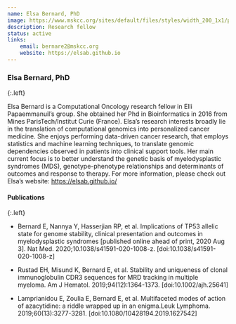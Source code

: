 ```yaml
---
name: Elsa Bernard, PhD
image: https://www.mskcc.org/sites/default/files/styles/width_200_1x1/public/node/160627/3x2/bernard_170926_03_1200x800.jpg?h=10d202d3
description: Research fellow
status: active
links:
    email: bernare2@mskcc.org
    website: https://elsab.github.io
---
```


### Elsa Bernard, PhD
{:.left}

Elsa Bernard is a Computational Oncology research fellow in Elli Papaemmanuil’s group. She obtained her Phd in Bioinformatics in 2016 from Mines ParisTech/Institut Curie (France). Elsa’s research interests broadly lie in the translation of computational genomics into personalized cancer medicine. She enjoys performing data-driven cancer research, that employs statistics and machine learning techniques, to translate genomic dependencies observed in patients into clinical support tools. Her main current focus is to better understand the genetic basis of myelodysplastic syndromes (MDS), genotype-phenotype relationships and determinants of outcomes and response to therapy. For more information, please check out Elsa’s website: https://elsab.github.io/

#### Publications
{:.left}

- Bernard E, Nannya Y, Hasserjian RP, et al. Implications of TP53 allelic state for genome stability, clinical presentation and outcomes in myelodysplastic syndromes [published online ahead of print, 2020 Aug 3]. Nat Med. 2020;10.1038/s41591-020-1008-z. [doi:10.1038/s41591-020-1008-z]

- Rustad EH, Misund K, Bernard E, et al. Stability and uniqueness of clonal immunoglobulin CDR3 sequences for MRD tracking in multiple myeloma. Am J Hematol. 2019;94(12):1364-1373. [doi:10.1002/ajh.25641]

- Lamprianidou E, Zoulia E, Bernard E, et al. Multifaceted modes of action of azacytidine: a riddle wrapped up in an enigma.Leuk Lymphoma. 2019;60(13):3277-3281. [doi:10.1080/10428194.2019.1627542]
